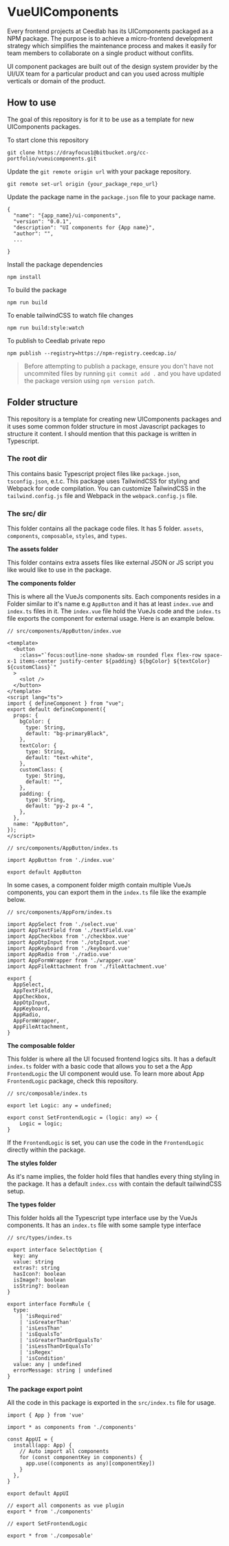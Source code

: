 
# VueUIComponents

Every frontend projects at Ceedlab has its UIComponents packaged as a NPM package. The purpose is to achieve a micro-frontend development strategy which simplifies the maintenance process and makes it easily for team members to collaborate on a single product without conflits. 

UI component packages are built out of the design system provider by the UI/UX team for a particular product and can you used across multiple verticals or domain of the product.

## How to use

The goal of this repository is for it to be use as a template for new UIComponents packages. 

To start clone this repository

```
git clone https://drayfocus1@bitbucket.org/cc-portfolio/vueuicomponents.git
```

Update the `git remote origin url` with your package repository.

```
git remote set-url origin {your_package_repo_url}
```

Update the package name in the `package.json` file to your package name.

```
{
  "name": "{app_name}/ui-components",
  "version": "0.0.1",
  "description": "UI components for {App name}",
  "author": "",
  ...

}
```

Install the package dependencies

```
npm install
```

To build the package 

```
npm run build
```

To enable tailwindCSS to watch file changes

```
npm run build:style:watch
```

To publish to Ceedlab private repo

```
npm publish --registry=https://npm-registry.ceedcap.io/
```

> Before attempting to publish a package, ensure you don't have not uncommited files by running `git commit add .` and you have updated the package version using `npm version patch`.

## Folder structure

This repository is a template for creating new UIComponents packages and it uses some common folder structure in most Javascript packages to structure it content. I should mention that this package is written in Typescript.

### The root dir

This contains basic Typescript project files like `package.json`, `tsconfig.json`, e.t.c. This package uses TailwindCSS for styling and Webpack for code compilation. You can customize TailwindCSS in the `tailwind.config.js` file and Webpack in the `webpack.config.js` file.

### The src/ dir 

This folder contains all the package code files. It has 5 folder. `assets`, `components`, `composable`, `styles`, and `types`. 

**The assets folder**

This folder contains extra assets files like external JSON or JS script you like would like to use in the package.

**The components folder**

This is where all the VueJs components sits. Each components resides in a Folder similar to it's name e.g `AppButton` and it has at least `index.vue` and `index.ts` files in it. The `index.vue` file hold the VueJs code and the `index.ts` file exports the component for external usage. Here is an example below.

```
// src/components/AppButton/index.vue

<template>
  <button
    :class="`focus:outline-none shadow-sm rounded flex flex-row space-x-1 items-center justify-center ${padding} ${bgColor} ${textColor} ${customClass}`"
  >
    <slot />
  </button>
</template>
<script lang="ts">
import { defineComponent } from "vue";
export default defineComponent({
  props: {
    bgColor: {
      type: String,
      default: "bg-primaryBlack",
    },
    textColor: {
      type: String,
      default: "text-white",
    },
    customClass: {
      type: String,
      default: "",
    },
    padding: {
      type: String,
      default: "py-2 px-4 ",
    },
  },
  name: "AppButton",
});
</script>
```

```
// src/components/AppButton/index.ts

import AppButton from './index.vue'

export default AppButton

```

In some cases, a component folder migth contain multiple VueJs components, you can export them in the `index.ts` file like the example below.

```
// src/components/AppForm/index.ts

import AppSelect from './select.vue'
import AppTextField from './textField.vue'
import AppCheckbox from './checkbox.vue'
import AppOtpInput from './otpInput.vue'
import AppKeyboard from './keyboard.vue'
import AppRadio from './radio.vue'
import AppFormWrapper from './wrapper.vue'
import AppFileAttachment from './fileAttachment.vue'

export {
  AppSelect,
  AppTextField,
  AppCheckbox,
  AppOtpInput,
  AppKeyboard,
  AppRadio,
  AppFormWrapper,
  AppFileAttachment,
}

```

**The composable folder**

This folder is where all the UI focused frontend logics sits. It has a default `index.ts` folder with a basic code that allows you to set a the App `FrontendLogic` the UI component would use. To learn more about App `FrontendLogic` package, check this repository.

```
// src/composable/index.ts

export let Logic: any = undefined;

export const SetFrontendLogic = (logic: any) => {
    Logic = logic;
}
```

If the `FrontendLogic` is set, you can use the code in the `FrontendLogic` directly within the package.

**The styles folder**

As it's name implies, the folder hold  files that handles every thing styling in the package. It has a default `index.css` with contain the default tailwindCSS setup.

**The types folder**

This folder holds all the Typescript type interface use by the VueJs components. It has an `index.ts` file with some sample type interface

```
// src/types/index.ts

export interface SelectOption {
  key: any
  value: string
  extras?: string
  hasIcon?: boolean
  isImage?: boolean
  isString?: boolean
}

export interface FormRule {
  type:
    | 'isRequired'
    | 'isGreaterThan'
    | 'isLessThan'
    | 'isEqualsTo'
    | 'isGreaterThanOrEqualsTo'
    | 'isLessThanOrEqualsTo'
    | 'isRegex'
    | 'isCondition'
  value: any | undefined
  errorMessage: string | undefined
}
```

**The package export point**

All the code in this package is exported in the `src/index.ts` file for usage. 

```
import { App } from 'vue'

import * as components from './components'

const AppUI = {
  install(app: App) {
    // Auto import all components
    for (const componentKey in components) {
      app.use((components as any)[componentKey])
    }
  },
}

export default AppUI

// export all components as vue plugin
export * from './components'

// export SetFrontendLogic

export * from './composable'
```
